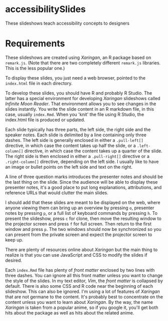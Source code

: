 # accessibilitySlides
These slideshows teach accessibility concepts to designers

# Requirements
These slideshows are created using *Xaringan*, an R package based on `remark.js`. (Note that there are two completely different `remark.js` libraries. This is the less popular one.)

To display these slides, you just need a web browser, pointed to the `index.html` file in each directory.

To develop these slides, you should have R and probably R Studio. The latter has a special environment for developing *Xaringan* slideshows called *Infinite Moon Reader*. That environment allows you to see changes in the slides instantly. You write the slide content in an R markdown file, in this case, usually `index.Rmd`. When you 'knit' the file using R Studio, the index.html file is produced or updated.

Each slide typically has three parts, the left side, the right side and the speaker notes. Each slide is delimited by a line containing only three dashes. The left side is generally enclosed in either a `.pull-left[]` directive, in which case the content takes up half the slide, or a `.left-column[]` directive, in which case the content takes up a quarter of the slide. The right side is then enclosed in either a `.pull-right[]` directive or a `.right-column[]` directive, depending on the left side. I usually like to have an image or bullet points on the left side and text on the right.

A line of three question marks introduces the presenter notes and should be the last thing on the slide. Since the audience will be able to display these presenter  notes, it's a good place to put long explanations, attributions, and reference URLs that would clutter the main slides.

I should add that these slides are meant to be displayed on the web, where anyone viewing them can bring up an overview by pressing `o`, presenter notes by pressing `p`, or a full list of keyboard commands by pressing `h`. To present the slideshow, press `c` for clone, then move the resulting window to the projector screen and press `f` for full screen. Then return to the first window and press `p`. The two windows should now be synchronized so you can present from the private screen and expect the projector screen to keep up.

There are plenty of resources online about *Xaringan* but the main thing to realize is that you can use JavaScript and CSS to modify the slides if desired.

Each `index.Rmd` file has plenty of *front matter* enclosed by two lines with three dashes. You can ignore all this front matter unless you want to change the style of the slides. In my text editor, *Vim*, the *front matter* is collapsed by default. There is also some CSS and R code near the beginning of each slideshow. This can also be ignored. I'm using a lot of features of *Xaringan* that are not germane to the content. It's probably best to concentrate on the content unless you want to learn about *Xaringan*. By the way, the name *Xaringan* is taken from a popular anime, so if you google it, you'll get both hits about the package as well as hits about the related anime.
